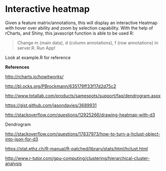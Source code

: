 # Interactive heatmap
Given a feature matrix/annotations, this will display an interactive Heatmap with hover over ability and zoom by selection capability.  With the help of rCharts, and Shiny, this javascript function is able to be used R:  

> Change m (main data), d (column annotations), f (row annotations) in server.R. Run App!

Look at example.R for reference

**References**

http://rcharts.io/howitworks/

http://bl.ocks.org/PBrockmann/635179ff33f17d2d75c2

http://www.totallab.com/products/samespots/support/faq/dendrogram.aspx

https://gist.github.com/jasondavies/3689931

http://stackoverflow.com/questions/12925266/drawing-heatmap-with-d3

Dendrogram

http://stackoverflow.com/questions/17837973/how-to-turn-a-hclust-object-into-json-for-d3

https://stat.ethz.ch/R-manual/R-patched/library/stats/html/hclust.html

http://www.r-tutor.com/gpu-computing/clustering/hierarchical-cluster-analysis

